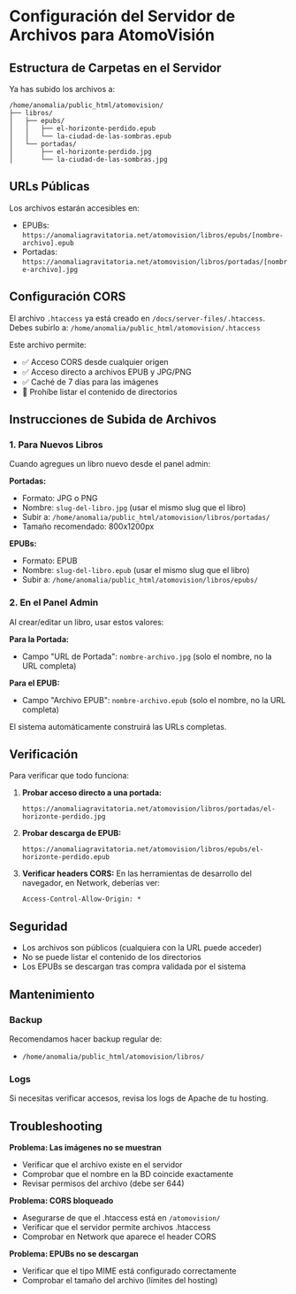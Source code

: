# Configuración del Servidor de Archivos para AtomoVisión

## Estructura de Carpetas en el Servidor

Ya has subido los archivos a:
```
/home/anomalia/public_html/atomovision/
├── libros/
│   ├── epubs/
│   │   ├── el-horizonte-perdido.epub
│   │   └── la-ciudad-de-las-sombras.epub
│   └── portadas/
│       ├── el-horizonte-perdido.jpg
│       └── la-ciudad-de-las-sombras.jpg
```

## URLs Públicas

Los archivos estarán accesibles en:
- EPUBs: `https://anomaliagravitatoria.net/atomovision/libros/epubs/[nombre-archivo].epub`
- Portadas: `https://anomaliagravitatoria.net/atomovision/libros/portadas/[nombre-archivo].jpg`

## Configuración CORS

El archivo `.htaccess` ya está creado en `/docs/server-files/.htaccess`. 
Debes subirlo a: `/home/anomalia/public_html/atomovision/.htaccess`

Este archivo permite:
- ✅ Acceso CORS desde cualquier origen
- ✅ Acceso directo a archivos EPUB y JPG/PNG
- ✅ Caché de 7 días para las imágenes
- 🚫 Prohíbe listar el contenido de directorios

## Instrucciones de Subida de Archivos

### 1. Para Nuevos Libros

Cuando agregues un libro nuevo desde el panel admin:

**Portadas:**
- Formato: JPG o PNG
- Nombre: `slug-del-libro.jpg` (usar el mismo slug que el libro)
- Subir a: `/home/anomalia/public_html/atomovision/libros/portadas/`
- Tamaño recomendado: 800x1200px

**EPUBs:**
- Formato: EPUB
- Nombre: `slug-del-libro.epub` (usar el mismo slug que el libro)
- Subir a: `/home/anomalia/public_html/atomovision/libros/epubs/`

### 2. En el Panel Admin

Al crear/editar un libro, usar estos valores:

**Para la Portada:**
- Campo "URL de Portada": `nombre-archivo.jpg` (solo el nombre, no la URL completa)

**Para el EPUB:**
- Campo "Archivo EPUB": `nombre-archivo.epub` (solo el nombre, no la URL completa)

El sistema automáticamente construirá las URLs completas.

## Verificación

Para verificar que todo funciona:

1. **Probar acceso directo a una portada:**
   ```
   https://anomaliagravitatoria.net/atomovision/libros/portadas/el-horizonte-perdido.jpg
   ```

2. **Probar descarga de EPUB:**
   ```
   https://anomaliagravitatoria.net/atomovision/libros/epubs/el-horizonte-perdido.epub
   ```

3. **Verificar headers CORS:**
   En las herramientas de desarrollo del navegador, en Network, deberías ver:
   ```
   Access-Control-Allow-Origin: *
   ```

## Seguridad

- Los archivos son públicos (cualquiera con la URL puede acceder)
- No se puede listar el contenido de los directorios
- Los EPUBs se descargan tras compra validada por el sistema

## Mantenimiento

### Backup
Recomendamos hacer backup regular de:
- `/home/anomalia/public_html/atomovision/libros/`

### Logs
Si necesitas verificar accesos, revisa los logs de Apache de tu hosting.

## Troubleshooting

**Problema: Las imágenes no se muestran**
- Verificar que el archivo existe en el servidor
- Comprobar que el nombre en la BD coincide exactamente
- Revisar permisos del archivo (debe ser 644)

**Problema: CORS bloqueado**
- Asegurarse de que el .htaccess está en `/atomovision/`
- Verificar que el servidor permite archivos .htaccess
- Comprobar en Network que aparece el header CORS

**Problema: EPUBs no se descargan**
- Verificar que el tipo MIME está configurado correctamente
- Comprobar el tamaño del archivo (límites del hosting)
